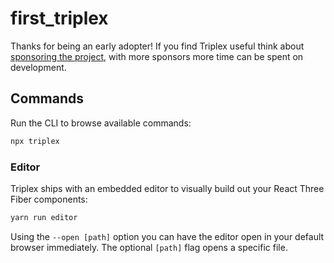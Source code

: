 # first_triplex

Thanks for being an early adopter!
If you find Triplex useful think about [sponsoring the project](https://github.com/sponsors/itsdouges),
with more sponsors more time can be spent on development.

## Commands

Run the CLI to browse available commands:

```bash
npx triplex
```

### Editor

Triplex ships with an embedded editor to visually build out your React Three Fiber components:

```bash
yarn run editor
```

Using the `--open [path]` option you can have the editor open in your default browser immediately.
The optional `[path]` flag opens a specific file.
